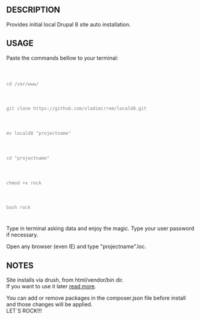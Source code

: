 <h2>DESCRIPTION</h2>
<p>Provides initial local Drupal 8 site auto installation.</p>

<h2>USAGE</h2>
<p>Paste the commands bellow to your terminal:</p>
<code style="color: grey">
    <p>cd /var/www/</p>
    <p>git clone https://github.com/vladimirrem/locald8.git</p>
    <p>mv locald8 "projectname"</p>
    <p>cd "projectname"</p>
    <p>chmod +x rock</p>
    <p>bash rock</p>
</code>
<p>Type in terminal asking data and enjoy the magic. Type your user password if necessary.</p>
<p>Open any browser (even IE) and type "projectname".loc.</p>

<h2>NOTES</h2>
<p>
    Site installs via drush, from html/vendor/bin dir.<br>
    If you want to use it later <a href="http://docs.drush.org/en/master/install/">read more</a>.
</p>
<p>You can add or remove packages in the composer.json file before install and those changes will be applied.<br>
LET`S ROCK!!!</p>
